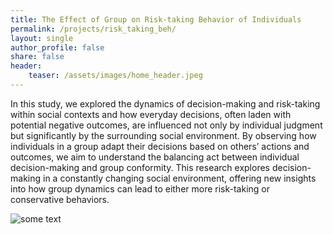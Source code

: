 ```yaml
---
title: The Effect of Group on Risk-taking Behavior of Individuals
permalink: /projects/risk_taking_beh/
layout: single
author_profile: false
share: false
header:
    teaser: /assets/images/home_header.jpeg
---
```

In this study, we explored the dynamics of decision-making and risk-taking within social contexts and how everyday decisions, often laden with potential negative outcomes, are influenced not only by individual judgment but significantly by the surrounding social environment. By observing how individuals in a group adapt their decisions based on others’ actions and outcomes, we aim to understand the balancing act between individual decision-making and group conformity. This research explores decision-making in a constantly changing social environment, offering new insights into how group dynamics can lead to either more risk-taking or conservative behaviors. 

<img src="../../assets/images/projects/risk_taking_short.mp4" alt="some text">
